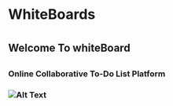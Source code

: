 <h1>WhiteBoards<h1>

<h2>Welcome To whiteBoard<h2>
<h3>Online Collaborative To-Do List Platform<h3>
  
![Alt Text](./Src/Assets/Image/.png)


